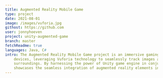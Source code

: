 ```yaml
---
title: Augmented Reality Mobile Game
type: project
date: 2021-08-01
image: /images/vuforia.jpg
githost: https://github.com
user: jonnyhoeven
project: unity-augmented-game
branch: master
fetchReadme: true
languages: Java, C#
intro: The Augmented Reality Mobile Game project is an immersive gaming experience designed specifically for Android
    devices, leveraging Vuforia technology to seamlessly track images and overlay dynamic 3D models onto real-world
    surroundings. By harnessing the power of Unity game engine in conjunction with Vuforia imaging SDK, this project
    showcases the seamless integration of augmented reality elements into the gaming realm.
---
```

<script setup>
import ArticleItem from '/components/articleItem.vue';
</script>
<ArticleItem :frontmatter="$frontmatter"/>

